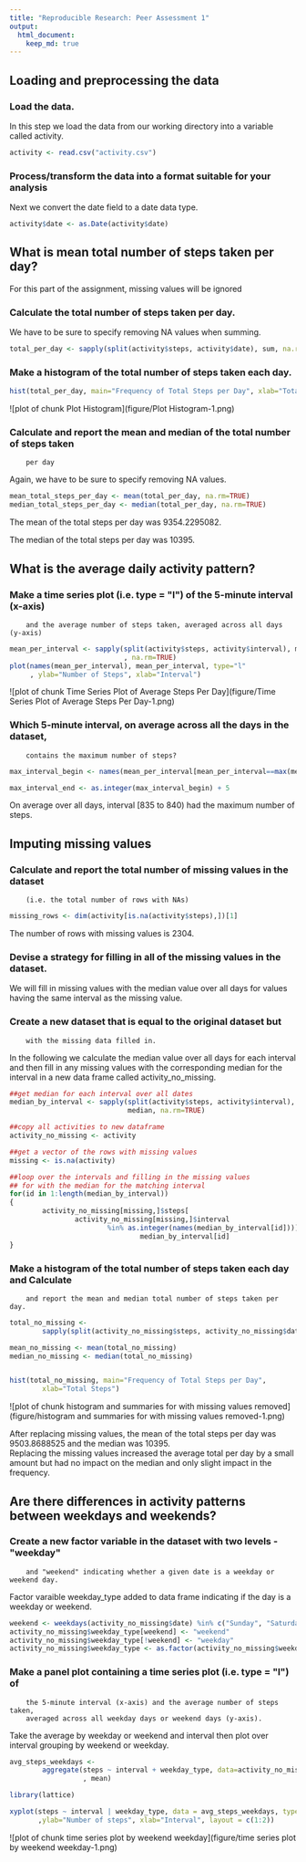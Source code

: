 ```yaml
---
title: "Reproducible Research: Peer Assessment 1"
output: 
  html_document:
    keep_md: true
---
```



## Loading and preprocessing the data

### Load the data.

In this step we load the data from our working directory into a variable called 
        activity.  


```r
activity <- read.csv("activity.csv")
```

### Process/transform the data into a format suitable for your analysis

Next we convert the date field to a date data type.


```r
activity$date <- as.Date(activity$date)
```


## What is mean total number of steps taken per day?

For this part of the assignment, missing values will be ignored

### Calculate the total number of steps taken per day.

We have to be sure to specify removing NA values when summing.


```r
total_per_day <- sapply(split(activity$steps, activity$date), sum, na.rm=TRUE)
```

### Make a histogram of the total number of steps taken each day.


```r
hist(total_per_day, main="Frequency of Total Steps per Day", xlab="Total Steps")
```

![plot of chunk Plot Histogram](figure/Plot Histogram-1.png) 

### Calculate and report the mean and median of the total number of steps taken 
        per day

Again, we have to be sure to specify removing NA values. 


```r
mean_total_steps_per_day <- mean(total_per_day, na.rm=TRUE)
median_total_steps_per_day <- median(total_per_day, na.rm=TRUE)
```

The mean of the total steps per day was 9354.2295082.

The median of the total steps per day was 10395.

## What is the average daily activity pattern?

### Make a time series plot (i.e. type = "l") of the 5-minute interval (x-axis) 
        and the average number of steps taken, averaged across all days (y-axis)


```r
mean_per_interval <- sapply(split(activity$steps, activity$interval), mean
                            , na.rm=TRUE)
plot(names(mean_per_interval), mean_per_interval, type="l"
     , ylab="Number of Steps", xlab="Interval")
```

![plot of chunk Time Series Plot of Average Steps Per Day](figure/Time Series Plot of Average Steps Per Day-1.png) 

### Which 5-minute interval, on average across all the days in the dataset, 
        contains the maximum number of steps?


```r
max_interval_begin <- names(mean_per_interval[mean_per_interval==max(mean_per_interval)])

max_interval_end <- as.integer(max_interval_begin) + 5
```

On average over all days, interval [835 to 
840) had the maximum number of steps.

## Imputing missing values

### Calculate and report the total number of missing values in the dataset 
        (i.e. the total number of rows with NAs)


```r
missing_rows <- dim(activity[is.na(activity$steps),])[1]
```

The number of rows with missing values is 2304.

### Devise a strategy for filling in all of the missing values in the dataset.

We will fill in missing values with the median value over all days 
for values having the same interval as the missing value.

### Create a new dataset that is equal to the original dataset but 
        with the missing data filled in.
        
In the following we calculate the median value over all days for each interval
and then fill in any missing values with the corresponding median for the 
interval in a new data frame called activity_no_missing.


```r
##get median for each interval over all dates
median_by_interval <- sapply(split(activity$steps, activity$interval), 
                             median, na.rm=TRUE)

##copy all activities to new dataframe 
activity_no_missing <- activity

##get a vector of the rows with missing values
missing <- is.na(activity)

##loop over the intervals and filling in the missing values
## for with the median for the matching interval
for(id in 1:length(median_by_interval))
{
        activity_no_missing[missing,]$steps[
                activity_no_missing[missing,]$interval 
                        %in% as.integer(names(median_by_interval[id]))] <- 
                                median_by_interval[id]
}
```

### Make a histogram of the total number of steps taken each day and Calculate 
        and report the mean and median total number of steps taken per day.


```r
total_no_missing <- 
        sapply(split(activity_no_missing$steps, activity_no_missing$date), sum)

mean_no_missing <- mean(total_no_missing)
median_no_missing <- median(total_no_missing)


hist(total_no_missing, main="Frequency of Total Steps per Day", 
        xlab="Total Steps")
```

![plot of chunk histogram and summaries for with missing values removed](figure/histogram and summaries for with missing values removed-1.png) 

After replacing missing values, the mean of the total steps per day was 
9503.8688525 and the median was 10395.  
Replacing the missing values increased the average total per day by 
a small amount but had no impact on the median and only slight 
impact in the frequency.

## Are there differences in activity patterns between weekdays and weekends?


### Create a new factor variable in the dataset with two levels - "weekday" 
        and "weekend" indicating whether a given date is a weekday or weekend day.

Factor varaible weekday_type added to data frame indicating if the day is 
a weekday or weekend.


```r
weekend <- weekdays(activity_no_missing$date) %in% c("Sunday", "Saturday") 
activity_no_missing$weekday_type[weekend] <- "weekend" 
activity_no_missing$weekday_type[!weekend] <- "weekday"
activity_no_missing$weekday_type <- as.factor(activity_no_missing$weekday_type)
```

### Make a panel plot containing a time series plot (i.e. type = "l") of 
        the 5-minute interval (x-axis) and the average number of steps taken, 
        averaged across all weekday days or weekend days (y-axis).
        
Take the average by weekday or weekend and interval 
then plot over interval grouping by weekend or weekday.


```r
avg_steps_weekdays <- 
        aggregate(steps ~ interval + weekday_type, data=activity_no_missing
                  , mean)

library(lattice)

xyplot(steps ~ interval | weekday_type, data = avg_steps_weekdays, type="l"
       ,ylab="Number of steps", xlab="Interval", layout = c(1:2))
```

![plot of chunk time series plot by weekend weekday](figure/time series plot by weekend weekday-1.png) 
